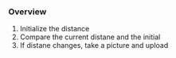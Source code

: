 ### Overview

1. Initialize the distance
2. Compare the current distane and the initial
3. If distane changes, take a picture and upload
